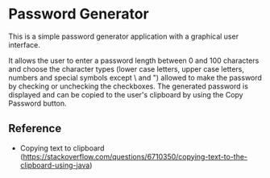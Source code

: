 # Password Generator

This is a simple password generator application with a graphical user interface. 

It allows the user to enter a password length between 0 and 100
characters and choose the character types (lower case letters, upper case letters, numbers and special symbols except \ 
and ") allowed to make the password by checking or unchecking the checkboxes. The generated password is displayed and 
can be copied to the user's clipboard by using the Copy Password button.


## Reference

- Copying text to clipboard (https://stackoverflow.com/questions/6710350/copying-text-to-the-clipboard-using-java)
